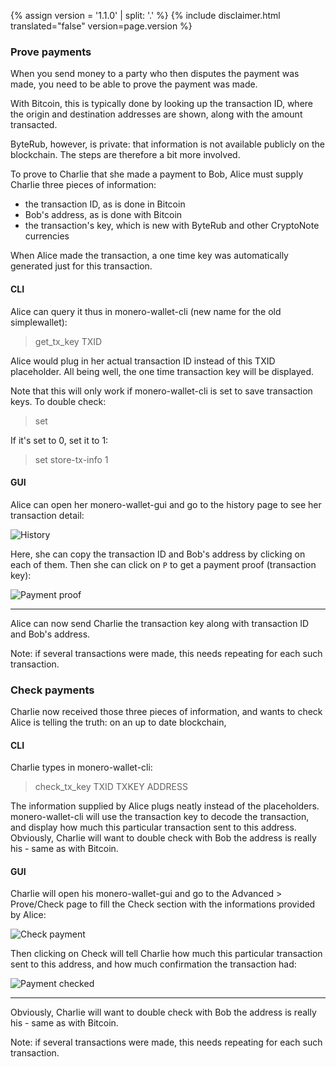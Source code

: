{% assign version = '1.1.0' | split: '.' %}
{% include disclaimer.html translated="false" version=page.version %}
### Prove payments

When you send money to a party who then disputes the payment was made, you need to be able to prove the payment was made.

With Bitcoin, this is typically done by looking up the transaction ID, where the origin and destination addresses are
shown, along with the amount transacted.

ByteRub, however, is private: that information is not available publicly on the blockchain. The steps are therefore a bit
more involved.

To prove to Charlie that she made a payment to Bob, Alice must supply Charlie three pieces of information:

- the transaction ID, as is done in Bitcoin
- Bob's address, as is done with Bitcoin
- the transaction's key, which is new with ByteRub and other CryptoNote currencies

When Alice made the transaction, a one time key was automatically generated just for this transaction.

#### CLI

Alice can query it thus in monero-wallet-cli (new name for the old simplewallet):

> get_tx_key TXID

Alice would plug in her actual transaction ID instead of this TXID placeholder. All being well, the one time transaction key
will be displayed.

Note that this will only work if monero-wallet-cli is set to save transaction keys. To double check:

> set

If it's set to 0, set it to 1:

> set store-tx-info 1

#### GUI

Alice can open her monero-wallet-gui and go to the history page to see her transaction detail:

![History](png/prove-payment/history.png)

Here, she can copy the transaction ID and Bob's address by clicking on each of them.
Then she can click on `P` to get a payment proof (transaction key):

![Payment proof](png/prove-payment/payment-proof.png)


---

Alice can now send Charlie the transaction key along with transaction ID and Bob's address.

Note: if several transactions were made, this needs repeating for each such transaction.

### Check payments

Charlie now received those three pieces of information, and wants to check Alice is telling the truth: on an up to date
blockchain,

#### CLI

Charlie types in monero-wallet-cli:

> check_tx_key TXID TXKEY ADDRESS

The information supplied by Alice plugs neatly instead of the placeholders. monero-wallet-cli will use the transaction
key to decode the transaction, and display how much this particular transaction sent to this address. Obviously,
Charlie will want to double check with Bob the address is really his - same as with Bitcoin.

#### GUI

Charlie will open his monero-wallet-gui and go to the Advanced > Prove/Check page to fill the Check section with the informations provided by Alice:

![Check payment](png/prove-payment/check-payment.png)

Then clicking on Check will tell Charlie how much this particular transaction sent to this address, and how much confirmation the transaction had:

![Payment checked](png/prove-payment/payment-checked.png)


---

Obviously, Charlie will want to double check with Bob the address is really his - same as with Bitcoin.

Note: if several transactions were made, this needs repeating for each such transaction.
